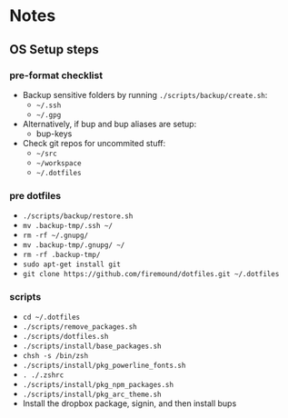 # Notes

## OS Setup steps

### pre-format checklist

- Backup sensitive folders by running `./scripts/backup/create.sh`:
  - `~/.ssh`
  - `~/.gpg`
- Alternatively, if bup and bup aliases are setup:
  - bup-keys
- Check git repos for uncommited stuff:
  - `~/src`
  - `~/workspace`
  - `~/.dotfiles`

### pre dotfiles

  - `./scripts/backup/restore.sh`
  - `mv .backup-tmp/.ssh ~/`
  - `rm -rf ~/.gnupg/`
  - `mv .backup-tmp/.gnupg/ ~/`
  - `rm -rf .backup-tmp/`
  - `sudo apt-get install git`
  - `git clone https://github.com/firemound/dotfiles.git ~/.dotfiles`

### scripts

  - `cd ~/.dotfiles`
  - `./scripts/remove_packages.sh`
  - `./scripts/dotfiles.sh`
  - `./scripts/install/base_packages.sh`
  - `chsh -s /bin/zsh`
  - `./scripts/install/pkg_powerline_fonts.sh`
  - `. ./.zshrc`
  - `./scripts/install/pkg_npm_packages.sh`
  - `./scripts/install/pkg_arc_theme.sh`
  - Install the dropbox package, signin, and then install bups
